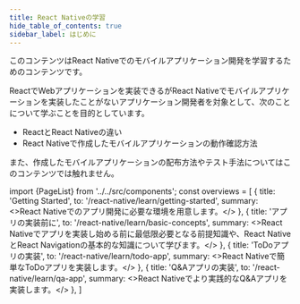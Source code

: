 ```yaml
---
title: React Nativeの学習
hide_table_of_contents: true
sidebar_label: はじめに
---
```


このコンテンツはReact Nativeでのモバイルアプリケーション開発を学習するためのコンテンツです。

ReactでWebアプリケーションを実装できるがReact Nativeでモバイルアプリケーションを実装したことがないアプリケーション開発者を対象として、次のことについて学ぶことを目的としています。

- ReactとReact Nativeの違い
- React Nativeで作成したモバイルアプリケーションの動作確認方法

また、作成したモバイルアプリケーションの配布方法やテスト手法についてはこのコンテンツでは触れません。

<!-- textlint-disable ja-technical-writing/sentence-length,ja-technical-writing/max-comma,ja-spacing/ja-no-space-around-parentheses,jtf-style/3.3.かっこ類と隣接する文字の間のスペースの有無,ja-technical-writing/ja-no-mixed-period,ja-technical-writing/no-unmatched-pair -->

import {PageList} from '../../src/components';
const overviews = [
  {
    title: 'Getting Started',
    to: '/react-native/learn/getting-started',
    summary: <>React Nativeでのアプリ開発に必要な環境を用意します。</>
  },
  {
    title: 'アプリの実装前に',
    to: '/react-native/learn/basic-concepts',
    summary: <>React Nativeでアプリを実装し始める前に最低限必要となる前提知識や、React NativeとReact Navigationの基本的な知識について学びます。</>
  },
  {
    title: 'ToDoアプリの実装',
    to: '/react-native/learn/todo-app',
    summary: <>React Nativeで簡単なToDoアプリを実装します。</>
  },
  {
    title: 'Q&Aアプリの実装',
    to: '/react-native/learn/qa-app',
    summary: <>React Nativeでより実践的なQ&Aアプリを実装します。</>
  },
]

<PageList overviews={overviews} colSize={12} />

<!-- textlint-enable ja-technical-writing/sentence-length,ja-technical-writing/max-comma,ja-spacing/ja-no-space-around-parentheses,jtf-style/3.3.かっこ類と隣接する文字の間のスペースの有無,ja-technical-writing/ja-no-mixed-period,ja-technical-writing/no-unmatched-pair -->
